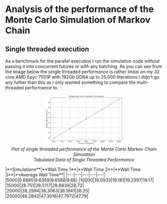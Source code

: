 # Analysis of the performance of the Monte Carlo Simulation of Markov Chain
## Single threaded execution
As a benchmark for the parallel execution I ran the simulation code without passing it into concurrent futures or with any batching. As you can see from the image below the single threaded performance is rather linear on my 32 core AMD Epyc 7551P with 192Gb DDR4 up to 25,000 itterations I didn't go any futher than this as I only wanted something to compare the multi-threaded performance to.  

<p align="center">
<img width=50% alt="Single Threaded" src="https://github.com/chriswilson2020/MonteCarloMarkov/blob/09ee354dfcbfbef9774a99eb4e287c59b41fa3d9/images/Single%20Threaded%20Performance.png"><br>
<em>Plot of single threaded performance of the Monte Carlo Markov Chain Simulation</em><br>
<em>Tabulated Data of Single Threaded Performance</em>
</p>
|**Simulations**|**Wall Time 1**|**Wall Time 2**|**Wall Time 3**|**Average Wall Time**|
|---|---|---|---|---|
|5000|9.6885|9.6359|9.6588|9.66|
|10000|19.0933|19.181|19.2397|19.17|
|15000|28.751|28.5117|28.8839|28.72|
|20000|38.2594|38.3063|38.1841|38.25|
|25000|48.2842|47.3016|47.7972|47.79|

